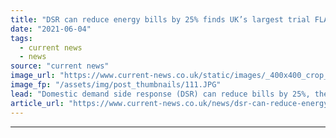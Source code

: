 ```yaml
---
title: "DSR can reduce energy bills by 25% finds UK’s largest trial FLATLINE"
date: "2021-06-04"
tags: 
  - current news
  - news
source: "current news"
image_url: "https://www.current-news.co.uk/static/images/_400x400_crop_center-center/Parc-Eirin-FLATLINE-trial-Creidt-SERO.JPG"
image_fp: "/assets/img/post_thumbnails/111.JPG"
lead: "​Domestic demand side response (DSR) can reduce bills by 25%, the UK’s largest trial has found."
article_url: "https://www.current-news.co.uk/news/dsr-can-reduce-energy-bill-by-25-finds-the-uks-largest-trial-flatline?utm_source=rss-feeds&utm_medium=rss&utm_campaign=rss"
---
```


---
